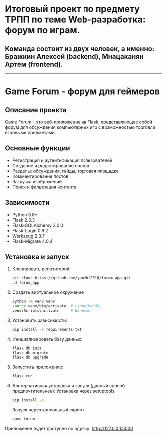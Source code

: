 # Итоговый проект по предмету ТРПП по теме Web-разработка: форум по играм.
## Команда состоит из двух человек, а именно: Бражкин Алексей (backend), Мнацаканян Артем (frontend).
---
# Game Forum - форум для геймеров

## Описание проекта
Game Forum - это веб-приложение на Flask, представляющее собой форум для обсуждения компьютерных игр с возможностью торговли игровыми предметами.

## Основные функции
- Регистрация и аутентификация пользователей
- Создание и редактирование постов
- Разделы: обсуждения, гайды, торговая площадка
- Комментирование постов
- Загрузка изображений
- Поиск и фильтрация контента

## Зависимости
- Python 3.8+
- Flask 2.3.3
- Flask-SQLAlchemy 3.0.0
- Flask-Login 0.6.2
- Werkzeug 2.3.7
- Flask-Migrate 4.0.4

## Установка и запуск
1. Клонировать репозиторий:
   ```bash
   git clone https://github.com/yandhi2018/forum_app.git
   cd forum_app
   ```
2. Создать виртуальное окружение:
   ```bash
   python -m venv venv
   source venv/bin/activate  # Linux/MacOS
   venv\Scripts\activate     # Windows
   ```
3. Установить зависимости:
   ```bash
   pip install -r requirements.txt
   ```
4. Инициализировать базу данных:
   ```bash
   flask db init
   flask db migrate
   flask db upgrade
   ```
5. Запустить приложение:
   ```bash
   flask run
   ```
6. Альтернативная установка и запуск (данный способ предпочтительнее):
   Установка через setuptools
   ```bash
   pip install -e.
   ```
   Запуск через консольный скрипт
   ```bash
   game-forum
   ```
Приложение будет доступно по адресу: http://127.0.0.1:5000
